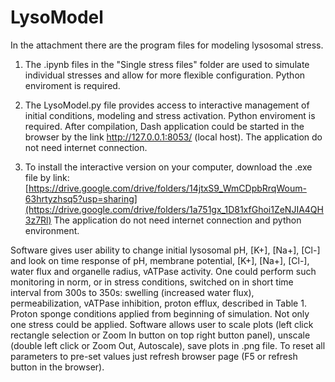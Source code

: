 # LysoModel
In the attachment there are the program files for modeling lysosomal stress.

1. The .ipynb files in the "Single stress files" folder are used to simulate individual stresses and allow for more flexible configuration.
Python enviroment is required.

2. The LysoModel.py file provides access to interactive management of initial conditions, modeling and stress activation.
Python enviroment is required. After compilation, Dash application could be started in the browser by the link http://127.0.0.1:8053/ (local host). 
The application do not need internet connection.

3. To install the interactive version on your computer, download the .exe file by link: [https://drive.google.com/drive/folders/14jtxS9_WmCDpbRrqWoum-63hrtyzhsq5?usp=sharing](https://drive.google.com/drive/folders/1a751gx_1D81xfGhoi1ZeNJIA4QH3z7Rl)
The application do not need internet connection and python environment. 

Software gives user ability to change initial lysosomal pH, [K+], [Na+], [Cl-] and look on time response of pH, membrane potential, [K+], [Na+], [Cl-], water flux and organelle radius, vATPase activity. One could perform such monitoring in norm, or in stress conditions, switched on in short time interval from 300s to 350s: swelling (increased water flux), permeabilization, vATPase inhibition, proton efflux, described in Table 1. Proton sponge conditions applied from beginning of simulation. Not only one stress could be applied. 
Software allows user to scale plots (left click rectangle selection or Zoom In button on top right button panel), unscale (double left click or Zoom Out, Autoscale), save plots in .png file.
To reset all parameters to pre-set values just refresh browser page (F5 or refresh button in the browser).
